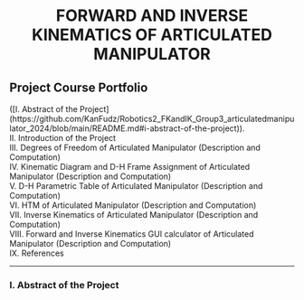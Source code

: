 <h1>
    <p align="center">
    FORWARD AND INVERSE KINEMATICS OF ARTICULATED MANIPULATOR
</h1>
</p>
<h2>
    Project Course Portfolio
</h2>
([I. Abstract of the Project](https://github.com/KanFudz/Robotics2_FKandIK_Group3_articulatedmanipulator_2024/blob/main/README.md#i-abstract-of-the-project)).
<br>
 II. Introduction of the Project
 <br>
 III. Degrees of Freedom of Articulated Manipulator (Description and Computation)
 <br>
 IV. Kinematic Diagram and D-H Frame Assignment of Articulated Manipulator (Description and Computation)
 <br>
 V. D-H Parametric Table of Articulated Manipulator (Description and Computation)
 <br>							
 VI. HTM of Articulated Manipulator (Description and Computation)
 <br>
 VII. Inverse Kinematics of Articulated Manipulator (Description and Computation)
 <br>
 VIII. Forward and Inverse Kinematics GUI calculator of Articulated Manipulator (Description and Computation)
 <br>
 IX. References
 <hr>

<h3>
I. Abstract of the Project
</h3>
 



